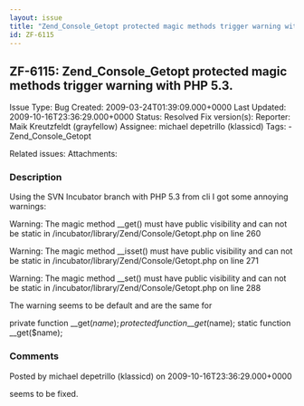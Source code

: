 ```yaml
---
layout: issue
title: "Zend_Console_Getopt protected magic methods trigger warning with PHP 5.3."
id: ZF-6115
---
```


ZF-6115: Zend\_Console\_Getopt protected magic methods trigger warning with PHP 5.3.
------------------------------------------------------------------------------------

 Issue Type: Bug Created: 2009-03-24T01:39:09.000+0000 Last Updated: 2009-10-16T23:36:29.000+0000 Status: Resolved Fix version(s): 
 Reporter:  Maik Kreutzfeldt (grayfellow)  Assignee:  michael depetrillo (klassicd)  Tags: - Zend\_Console\_Getopt
 
 Related issues: 
 Attachments: 
### Description

Using the SVN Incubator branch with PHP 5.3 from cli I got some annoying warnings:

Warning: The magic method \_\_get() must have public visibility and can not be static in /incubator/library/Zend/Console/Getopt.php on line 260

Warning: The magic method \_\_isset() must have public visibility and can not be static in /incubator/library/Zend/Console/Getopt.php on line 271

Warning: The magic method \_\_set() must have public visibility and can not be static in /incubator/library/Zend/Console/Getopt.php on line 288

The warning seems to be default and are the same for

private function \_\_get($name); protected function \_\_get($name); static function \_\_get($name);

 

 

### Comments

Posted by michael depetrillo (klassicd) on 2009-10-16T23:36:29.000+0000

seems to be fixed.

 

 